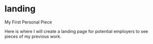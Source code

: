 # landing
My First Personal Piece

Here is where I will create a landing page for potential employers to see pieces of my previous work.
